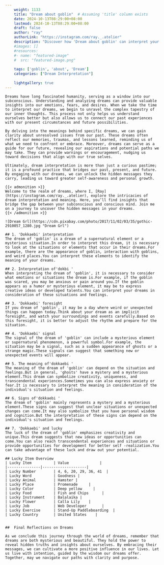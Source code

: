 ```yaml
---
    weight: 1133
    title: "Dream about goblin"  # Assuming 'title' column exists
    date: 2024-10-13T08:29:00+08:00
    lastmod: 2024-10-13T08:29:00+08:00
    draft: false
    author: "ray"
    authorLink: "https://instagram.com/ray._.atelier"
    description: "Discover how 'Dream about goblin' can interpret your future and uncover its significant meanings in your life."
    #images: []
    #resources:
    #- name: "featured-image"
    #  src: "featured-image.png"
    
    tags: ['goblin', 'about', 'Dream']
    categories: ["Dream Interpretation"]
    
    lightgallery: true
---
```

    
    Dreams have long fascinated humanity, serving as a window into our subconscious. Understanding and analyzing dreams can provide valuable insights into our emotions, fears, and desires. When we take the time to interpret our dreams, we begin to unravel the complex tapestry of our inner thoughts. This process not only helps us understand ourselves better but also allows us to connect our past experiences with our present circumstances and future possibilities.
    
    By delving into the meanings behind specific dreams, we can gain clarity about unresolved issues from our past. These dreams often reflect our memories, traumas, and lessons learned, reminding us of what we need to confront or embrace. Moreover, dreams can serve as a guide for our future, revealing our aspirations and potential paths we may take. They can provide warnings or encouragement, nudging us toward decisions that align with our true selves.
    
    Ultimately, dream interpretation is more than just a curious pastime; it is a profound practice that bridges our past, present, and future. By engaging with our dreams, we can unlock the hidden messages they carry, leading us toward greater self-awareness and personal growth.
    
    {{< admonition >}}
    Welcome to the realm of dreams, where I, [Ray](https://instagram.com/ray._.atelier), explore the intricacies of dream interpretation and meaning. Here, you’ll find insights that bridge the gap between your subconscious and conscious mind. Join me on a journey to uncover the hidden messages in your dreams.
    {{< /admonition >}}
    
    ![Dream Grl](https://cdn.pixabay.com/photo/2017/11/02/03/35/gothic-2910057_1280.jpg "Dream Grl")
    
    ## 1. 'Dokkaebi' interpretation
    The dream of 'goblin' is a dream of a supernatural element or a mysterious situation.In order to interpret this dream, it is necessary to look at the situations or elements that occur in their dreams.For example, there are the appearance of goblin, interaction with goblins, and weird places.You can interpret these elements to identify the meaning of your dreams.
    
    ## 2. Interpretation of'dokbi '
    When interpreting the dream of 'goblin', it is necessary to consider what emotions or situations the dream is.For example, if the goblin was scared, you may be anxious or pain around you.If the goblin appears as a humor or mysterious element, it may be to express creative ideas or developed talents.You can interpret your dreams in consideration of these situations and feelings.
    
    ## 3. 'Dokkaebi' foresight
    If you dream of 'goblin', it may be a day where weird or unexpected things can happen today.Think about your dream as an implicit foresight, and watch your surroundings and events carefully.Based on this foresight, it is better to adjust the rhythm and prepare for the situation.
    
    ## 4. 'Dokkaebi' signal
    The signal of the dream of 'goblin' can include a mysterious element or supernatural phenomenon, a powerful symbol.For example, the situation may be a signal, such as a sudden appearance of ghosts or a strange magic.These signals can suggest that something new or unexpected events will appear.
    
    ## 5. The meaning of'dokkaebi '
    The meaning of the dream of 'goblin' can depend on the situation and feelings.But in general, 'ghosts' have a mystery and a mysterious element.This dream can symbolize creativity, uniqueness, and transcendental experiences.Sometimes you can also express anxiety or fear.It is necessary to interpret the meaning in consideration of the individual's situation and feelings.
    
    ## 6. Signs of'dokkaebi '
    The dream of 'goblin' mainly represents a mystery and a mysterious element.These signs can suggest that unclear situations or unexpected changes can come.It may also symbolize that you have personal wisdom and cognition.But the interpretation of these signs can depend on the individual's situation and feelings.
    
    ## 7. 'Dokkaebi' and lucky
    The luck of the dream of 'goblin' emphasizes creativity and unique.This dream suggests that new ideas or opportunities can come.You can also reach transcendental experiences and situations or provide opportunities for development for better self -realization.You can take advantage of these luck and draw out your potential.
    
    ## Lucky Item Overview
    | Lucky Item          | Value              |
    |---------------|--------------------|
    | Lucky Number        | 4, 6, 20, 29, 36, 41  |
    | Lucky Word          | Goodness |
    | Lucky Animal        | Hamster |
    | Lucky Place         | Promenade     |
    | Lucky Color         | Deep yellow     |
    | Lucky Food          | Fish and Chips      |
    | Lucky Instrument    | Balalaika |
    | Lucky Flower        | Calla Lily    |
    | Lucky Job           | Web Developer       |
    | Lucky Exercise      | Stand-Up Paddleboarding  |
    | Lucky Country       | United States    |
    
    
    ##  Final Reflections on Dreams
    
    As we conclude this journey through the world of dreams, remember that dreams are both mysterious and beautiful. They hold the power to reveal hidden truths and insights about ourselves. By embracing their messages, we can cultivate a more positive influence in our lives. Let us live with intention, guided by the wisdom our dreams offer. Together, may we navigate our paths with clarity and purpose.
    
